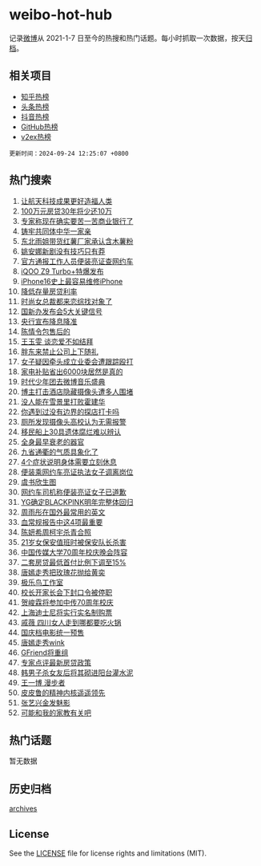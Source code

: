 # weibo-hot-hub

记录[微博](https://www.weibo.com)从 2021-1-7 日至今的热搜和热门话题。每小时抓取一次数据，按天[归档](archives)。

## 相关项目

- [知乎热榜](https://github.com/snaildev/zhihu-hot-hub)
- [头条热榜](https://github.com/snaildev/toutiao-hot-hub)
- [抖音热榜](https://github.com/snaildev/douyin-hot-hub)
- [GitHub热榜](https://github.com/snaildev/github-hot-hub)
- [v2ex热榜](https://github.com/snaildev/v2ex-hot-hub)


`更新时间：2024-09-24 12:25:07 +0800`

## 热门搜索

1. [让航天科技成果更好造福人类](https://m.weibo.cn/search?containerid=100103type%3D1%26t%3D10%26q%3D%23%E8%AE%A9%E8%88%AA%E5%A4%A9%E7%A7%91%E6%8A%80%E6%88%90%E6%9E%9C%E6%9B%B4%E5%A5%BD%E9%80%A0%E7%A6%8F%E4%BA%BA%E7%B1%BB%23&stream_entry_id=51&isnewpage=1&extparam=seat%3D1%26q%3D%2523%25E8%25AE%25A9%25E8%2588%25AA%25E5%25A4%25A9%25E7%25A7%2591%25E6%258A%2580%25E6%2588%2590%25E6%259E%259C%25E6%259B%25B4%25E5%25A5%25BD%25E9%2580%25A0%25E7%25A6%258F%25E4%25BA%25BA%25E7%25B1%25BB%2523%26dgr%3D0%26cate%3D10103%26pos%3D0%26c_type%3D51%26filter_type%3Drealtimehot%26stream_entry_id%3D51%26display_time%3D1727151907%26pre_seqid%3D17271519069700056618)
1. [100万元房贷30年将少还10万](https://m.weibo.cn/search?containerid=100103type%3D1%26t%3D10%26q%3D%23100%E4%B8%87%E5%85%83%E6%88%BF%E8%B4%B730%E5%B9%B4%E5%B0%86%E5%B0%91%E8%BF%9810%E4%B8%87%23&stream_entry_id=31&isnewpage=1&extparam=seat%3D1%26c_type%3D31%26lcate%3D5001%26stream_entry_id%3D31%26q%3D%2523100%25E4%25B8%2587%25E5%2585%2583%25E6%2588%25BF%25E8%25B4%25B730%25E5%25B9%25B4%25E5%25B0%2586%25E5%25B0%2591%25E8%25BF%259810%25E4%25B8%2587%2523%26dgr%3D0%26band_rank%3D1%26realpos%3D1%26pos%3D0%26flag%3D2%26filter_type%3Drealtimehot%26cate%3D5001%26display_time%3D1727151907%26pre_seqid%3D17271519069700056618)
1. [专家称现在确实要苦一苦商业银行了](https://m.weibo.cn/search?containerid=100103type%3D1%26t%3D10%26q%3D%23%E4%B8%93%E5%AE%B6%E7%A7%B0%E7%8E%B0%E5%9C%A8%E7%A1%AE%E5%AE%9E%E8%A6%81%E8%8B%A6%E4%B8%80%E8%8B%A6%E5%95%86%E4%B8%9A%E9%93%B6%E8%A1%8C%E4%BA%86%23&stream_entry_id=31&isnewpage=1&extparam=seat%3D1%26c_type%3D31%26lcate%3D5001%26stream_entry_id%3D31%26q%3D%2523%25E4%25B8%2593%25E5%25AE%25B6%25E7%25A7%25B0%25E7%258E%25B0%25E5%259C%25A8%25E7%25A1%25AE%25E5%25AE%259E%25E8%25A6%2581%25E8%258B%25A6%25E4%25B8%2580%25E8%258B%25A6%25E5%2595%2586%25E4%25B8%259A%25E9%2593%25B6%25E8%25A1%258C%25E4%25BA%2586%2523%26dgr%3D0%26band_rank%3D2%26realpos%3D2%26pos%3D1%26flag%3D0%26filter_type%3Drealtimehot%26cate%3D5001%26display_time%3D1727151907%26pre_seqid%3D17271519069700056618)
1. [铸牢共同体中华一家亲](https://m.weibo.cn/search?containerid=100103type%3D1%26t%3D10%26q%3D%23%E9%93%B8%E7%89%A2%E5%85%B1%E5%90%8C%E4%BD%93%E4%B8%AD%E5%8D%8E%E4%B8%80%E5%AE%B6%E4%BA%B2%23&stream_entry_id=31&isnewpage=1&extparam=seat%3D1%26c_type%3D31%26lcate%3D5001%26stream_entry_id%3D31%26q%3D%2523%25E9%2593%25B8%25E7%2589%25A2%25E5%2585%25B1%25E5%2590%258C%25E4%25BD%2593%25E4%25B8%25AD%25E5%258D%258E%25E4%25B8%2580%25E5%25AE%25B6%25E4%25BA%25B2%2523%26dgr%3D0%26band_rank%3D3%26realpos%3D3%26pos%3D2%26flag%3D1%26filter_type%3Drealtimehot%26cate%3D5001%26display_time%3D1727151907%26pre_seqid%3D17271519069700056618)
1. [东北雨姐带货红薯厂家承认含木薯粉](https://m.weibo.cn/search?containerid=100103type%3D1%26t%3D10%26q%3D%23%E4%B8%9C%E5%8C%97%E9%9B%A8%E5%A7%90%E5%B8%A6%E8%B4%A7%E7%BA%A2%E8%96%AF%E5%8E%82%E5%AE%B6%E6%89%BF%E8%AE%A4%E5%90%AB%E6%9C%A8%E8%96%AF%E7%B2%89%23&stream_entry_id=31&isnewpage=1&extparam=seat%3D1%26c_type%3D31%26lcate%3D5001%26stream_entry_id%3D31%26q%3D%2523%25E4%25B8%259C%25E5%258C%2597%25E9%259B%25A8%25E5%25A7%2590%25E5%25B8%25A6%25E8%25B4%25A7%25E7%25BA%25A2%25E8%2596%25AF%25E5%258E%2582%25E5%25AE%25B6%25E6%2589%25BF%25E8%25AE%25A4%25E5%2590%25AB%25E6%259C%25A8%25E8%2596%25AF%25E7%25B2%2589%2523%26dgr%3D0%26band_rank%3D4%26realpos%3D4%26pos%3D3%26flag%3D0%26filter_type%3Drealtimehot%26cate%3D5001%26display_time%3D1727151907%26pre_seqid%3D17271519069700056618)
1. [姚安娜新剧没有技巧只有莽](https://m.weibo.cn/search?containerid=100103type%3D1%26t%3D10%26q%3D%E5%A7%9A%E5%AE%89%E5%A8%9C%E6%96%B0%E5%89%A7%E6%B2%A1%E6%9C%89%E6%8A%80%E5%B7%A7%E5%8F%AA%E6%9C%89%E8%8E%BD&stream_entry_id=31&isnewpage=1&extparam=seat%3D1%26c_type%3D31%26lcate%3D5001%26stream_entry_id%3D31%26q%3D%25E5%25A7%259A%25E5%25AE%2589%25E5%25A8%259C%25E6%2596%25B0%25E5%2589%25A7%25E6%25B2%25A1%25E6%259C%2589%25E6%258A%2580%25E5%25B7%25A7%25E5%258F%25AA%25E6%259C%2589%25E8%258E%25BD%26dgr%3D0%26band_rank%3D5%26realpos%3D5%26pos%3D4%26flag%3D2%26filter_type%3Drealtimehot%26cate%3D5001%26display_time%3D1727151907%26pre_seqid%3D17271519069700056618)
1. [官方通报工作人员便装亮证查网约车](https://m.weibo.cn/search?containerid=100103type%3D1%26t%3D10%26q%3D%23%E5%AE%98%E6%96%B9%E9%80%9A%E6%8A%A5%E5%B7%A5%E4%BD%9C%E4%BA%BA%E5%91%98%E4%BE%BF%E8%A3%85%E4%BA%AE%E8%AF%81%E6%9F%A5%E7%BD%91%E7%BA%A6%E8%BD%A6%23&stream_entry_id=31&isnewpage=1&extparam=seat%3D1%26c_type%3D31%26lcate%3D5001%26stream_entry_id%3D31%26q%3D%2523%25E5%25AE%2598%25E6%2596%25B9%25E9%2580%259A%25E6%258A%25A5%25E5%25B7%25A5%25E4%25BD%259C%25E4%25BA%25BA%25E5%2591%2598%25E4%25BE%25BF%25E8%25A3%2585%25E4%25BA%25AE%25E8%25AF%2581%25E6%259F%25A5%25E7%25BD%2591%25E7%25BA%25A6%25E8%25BD%25A6%2523%26dgr%3D0%26band_rank%3D6%26realpos%3D6%26pos%3D5%26flag%3D0%26filter_type%3Drealtimehot%26cate%3D5001%26display_time%3D1727151907%26pre_seqid%3D17271519069700056618)
1. [iQOO Z9 Turbo+特爆发布](https://m.weibo.cn/search?containerid=100103type%3D1%26t%3D10%26q%3D%23iQOO+Z9+Turbo%2B%E7%89%B9%E7%88%86%E5%8F%91%E5%B8%83%23&stream_entry_id=31&isnewpage=1&extparam=seat%3D1%26c_type%3D31%26is_ad_pos%3D1%26lcate%3D5001%26stream_entry_id%3D31%26q%3D%2523iQOO%2520Z9%2520Turbo%252B%25E7%2589%25B9%25E7%2588%2586%25E5%258F%2591%25E5%25B8%2583%2523%26dgr%3D0%26band_rank%3D7%26adid%3D256287%26pos%3D6%26cate%3D5001%26filter_type%3Drealtimehot%26topic_ad%3D1%26display_time%3D1727151907%26pre_seqid%3D17271519069700056618)
1. [iPhone16史上最容易维修iPhone](https://m.weibo.cn/search?containerid=100103type%3D1%26t%3D10%26q%3D%23iPhone16%E5%8F%B2%E4%B8%8A%E6%9C%80%E5%AE%B9%E6%98%93%E7%BB%B4%E4%BF%AEiPhone%23&stream_entry_id=31&isnewpage=1&extparam=seat%3D1%26c_type%3D31%26lcate%3D5001%26stream_entry_id%3D31%26q%3D%2523iPhone16%25E5%258F%25B2%25E4%25B8%258A%25E6%259C%2580%25E5%25AE%25B9%25E6%2598%2593%25E7%25BB%25B4%25E4%25BF%25AEiPhone%2523%26dgr%3D0%26band_rank%3D7%26realpos%3D7%26pos%3D7%26flag%3D2%26filter_type%3Drealtimehot%26cate%3D5001%26display_time%3D1727151907%26pre_seqid%3D17271519069700056618)
1. [降低存量房贷利率](https://m.weibo.cn/search?containerid=100103type%3D1%26t%3D10%26q%3D%23%E9%99%8D%E4%BD%8E%E5%AD%98%E9%87%8F%E6%88%BF%E8%B4%B7%E5%88%A9%E7%8E%87%23&stream_entry_id=31&isnewpage=1&extparam=seat%3D1%26c_type%3D31%26lcate%3D5001%26stream_entry_id%3D31%26q%3D%2523%25E9%2599%258D%25E4%25BD%258E%25E5%25AD%2598%25E9%2587%258F%25E6%2588%25BF%25E8%25B4%25B7%25E5%2588%25A9%25E7%258E%2587%2523%26dgr%3D0%26band_rank%3D8%26realpos%3D8%26pos%3D8%26flag%3D0%26filter_type%3Drealtimehot%26cate%3D5001%26display_time%3D1727151907%26pre_seqid%3D17271519069700056618)
1. [时尚女总裁都来恋综找对象了](https://m.weibo.cn/search?containerid=100103type%3D1%26t%3D10%26q%3D%E6%97%B6%E5%B0%9A%E5%A5%B3%E6%80%BB%E8%A3%81%E9%83%BD%E6%9D%A5%E6%81%8B%E7%BB%BC%E6%89%BE%E5%AF%B9%E8%B1%A1%E4%BA%86&stream_entry_id=31&isnewpage=1&extparam=seat%3D1%26c_type%3D31%26lcate%3D5001%26stream_entry_id%3D31%26q%3D%25E6%2597%25B6%25E5%25B0%259A%25E5%25A5%25B3%25E6%2580%25BB%25E8%25A3%2581%25E9%2583%25BD%25E6%259D%25A5%25E6%2581%258B%25E7%25BB%25BC%25E6%2589%25BE%25E5%25AF%25B9%25E8%25B1%25A1%25E4%25BA%2586%26dgr%3D0%26band_rank%3D9%26realpos%3D9%26pos%3D9%26flag%3D1%26filter_type%3Drealtimehot%26cate%3D5001%26display_time%3D1727151907%26pre_seqid%3D17271519069700056618)
1. [国新办发布会5大关键信号](https://m.weibo.cn/search?containerid=100103type%3D1%26t%3D10%26q%3D%23%E5%9B%BD%E6%96%B0%E5%8A%9E%E5%8F%91%E5%B8%83%E4%BC%9A5%E5%A4%A7%E5%85%B3%E9%94%AE%E4%BF%A1%E5%8F%B7%23&stream_entry_id=31&isnewpage=1&extparam=seat%3D1%26c_type%3D31%26lcate%3D5001%26stream_entry_id%3D31%26q%3D%2523%25E5%259B%25BD%25E6%2596%25B0%25E5%258A%259E%25E5%258F%2591%25E5%25B8%2583%25E4%25BC%259A5%25E5%25A4%25A7%25E5%2585%25B3%25E9%2594%25AE%25E4%25BF%25A1%25E5%258F%25B7%2523%26dgr%3D0%26band_rank%3D10%26realpos%3D10%26pos%3D10%26flag%3D1%26filter_type%3Drealtimehot%26cate%3D5001%26display_time%3D1727151907%26pre_seqid%3D17271519069700056618)
1. [央行宣布降息降准](https://m.weibo.cn/search?containerid=100103type%3D1%26t%3D10%26q%3D%23%E5%A4%AE%E8%A1%8C%E5%AE%A3%E5%B8%83%E9%99%8D%E6%81%AF%E9%99%8D%E5%87%86%23&stream_entry_id=31&isnewpage=1&extparam=seat%3D1%26c_type%3D31%26lcate%3D5001%26stream_entry_id%3D31%26q%3D%2523%25E5%25A4%25AE%25E8%25A1%258C%25E5%25AE%25A3%25E5%25B8%2583%25E9%2599%258D%25E6%2581%25AF%25E9%2599%258D%25E5%2587%2586%2523%26dgr%3D0%26band_rank%3D11%26realpos%3D11%26pos%3D11%26flag%3D0%26filter_type%3Drealtimehot%26cate%3D5001%26display_time%3D1727151907%26pre_seqid%3D17271519069700056618)
1. [陈情令包售后的](https://m.weibo.cn/search?containerid=100103type%3D1%26t%3D10%26q%3D%E9%99%88%E6%83%85%E4%BB%A4%E5%8C%85%E5%94%AE%E5%90%8E%E7%9A%84&stream_entry_id=31&isnewpage=1&extparam=seat%3D1%26c_type%3D31%26lcate%3D5001%26stream_entry_id%3D31%26q%3D%25E9%2599%2588%25E6%2583%2585%25E4%25BB%25A4%25E5%258C%2585%25E5%2594%25AE%25E5%2590%258E%25E7%259A%2584%26dgr%3D0%26band_rank%3D12%26realpos%3D12%26pos%3D12%26flag%3D1%26filter_type%3Drealtimehot%26cate%3D5001%26display_time%3D1727151907%26pre_seqid%3D17271519069700056618)
1. [王玉雯 谈恋爱不如结拜](https://m.weibo.cn/search?containerid=100103type%3D1%26t%3D10%26q%3D%E7%8E%8B%E7%8E%89%E9%9B%AF+%E8%B0%88%E6%81%8B%E7%88%B1%E4%B8%8D%E5%A6%82%E7%BB%93%E6%8B%9C&stream_entry_id=31&isnewpage=1&extparam=seat%3D1%26c_type%3D31%26lcate%3D5001%26stream_entry_id%3D31%26q%3D%25E7%258E%258B%25E7%258E%2589%25E9%259B%25AF%2520%25E8%25B0%2588%25E6%2581%258B%25E7%2588%25B1%25E4%25B8%258D%25E5%25A6%2582%25E7%25BB%2593%25E6%258B%259C%26dgr%3D0%26band_rank%3D13%26realpos%3D13%26pos%3D13%26flag%3D2%26filter_type%3Drealtimehot%26cate%3D5001%26display_time%3D1727151907%26pre_seqid%3D17271519069700056618)
1. [胖东来禁止公司上下随礼](https://m.weibo.cn/search?containerid=100103type%3D1%26t%3D10%26q%3D%23%E8%83%96%E4%B8%9C%E6%9D%A5%E7%A6%81%E6%AD%A2%E5%85%AC%E5%8F%B8%E4%B8%8A%E4%B8%8B%E9%9A%8F%E7%A4%BC%23&stream_entry_id=31&isnewpage=1&extparam=seat%3D1%26c_type%3D31%26lcate%3D5001%26stream_entry_id%3D31%26q%3D%2523%25E8%2583%2596%25E4%25B8%259C%25E6%259D%25A5%25E7%25A6%2581%25E6%25AD%25A2%25E5%2585%25AC%25E5%258F%25B8%25E4%25B8%258A%25E4%25B8%258B%25E9%259A%258F%25E7%25A4%25BC%2523%26dgr%3D0%26band_rank%3D14%26realpos%3D14%26pos%3D14%26flag%3D1%26filter_type%3Drealtimehot%26cate%3D5001%26display_time%3D1727151907%26pre_seqid%3D17271519069700056618)
1. [女子疑因牵头成立业委会遭跟踪殴打](https://m.weibo.cn/search?containerid=100103type%3D1%26t%3D10%26q%3D%23%E5%A5%B3%E5%AD%90%E7%96%91%E5%9B%A0%E7%89%B5%E5%A4%B4%E6%88%90%E7%AB%8B%E4%B8%9A%E5%A7%94%E4%BC%9A%E9%81%AD%E8%B7%9F%E8%B8%AA%E6%AE%B4%E6%89%93%23&stream_entry_id=31&isnewpage=1&extparam=seat%3D1%26c_type%3D31%26lcate%3D5001%26stream_entry_id%3D31%26q%3D%2523%25E5%25A5%25B3%25E5%25AD%2590%25E7%2596%2591%25E5%259B%25A0%25E7%2589%25B5%25E5%25A4%25B4%25E6%2588%2590%25E7%25AB%258B%25E4%25B8%259A%25E5%25A7%2594%25E4%25BC%259A%25E9%2581%25AD%25E8%25B7%259F%25E8%25B8%25AA%25E6%25AE%25B4%25E6%2589%2593%2523%26dgr%3D0%26band_rank%3D15%26realpos%3D15%26pos%3D15%26flag%3D1%26filter_type%3Drealtimehot%26cate%3D5001%26display_time%3D1727151907%26pre_seqid%3D17271519069700056618)
1. [家电补贴省出6000块居然是真的](https://m.weibo.cn/search?containerid=100103type%3D1%26t%3D10%26q%3D%23%E5%AE%B6%E7%94%B5%E8%A1%A5%E8%B4%B4%E7%9C%81%E5%87%BA6000%E5%9D%97%E5%B1%85%E7%84%B6%E6%98%AF%E7%9C%9F%E7%9A%84%23&stream_entry_id=31&isnewpage=1&extparam=seat%3D1%26c_type%3D31%26cate%3D5001%26lcate%3D5001%26stream_entry_id%3D31%26q%3D%2523%25E5%25AE%25B6%25E7%2594%25B5%25E8%25A1%25A5%25E8%25B4%25B4%25E7%259C%2581%25E5%2587%25BA6000%25E5%259D%2597%25E5%25B1%2585%25E7%2584%25B6%25E6%2598%25AF%25E7%259C%259F%25E7%259A%2584%2523%26dgr%3D0%26filter_type%3Drealtimehot%26adid%3D256365%26pos%3D16%26flag%3D0%26band_rank%3D16%26realpos%3D16%26display_time%3D1727151907%26pre_seqid%3D17271519069700056618)
1. [时代少年团去微博音乐盛典](https://m.weibo.cn/search?containerid=100103type%3D1%26t%3D10%26q%3D%23%E6%97%B6%E4%BB%A3%E5%B0%91%E5%B9%B4%E5%9B%A2%E5%8E%BB%E5%BE%AE%E5%8D%9A%E9%9F%B3%E4%B9%90%E7%9B%9B%E5%85%B8%23&stream_entry_id=31&isnewpage=1&extparam=seat%3D1%26c_type%3D31%26lcate%3D5001%26stream_entry_id%3D31%26q%3D%2523%25E6%2597%25B6%25E4%25BB%25A3%25E5%25B0%2591%25E5%25B9%25B4%25E5%259B%25A2%25E5%258E%25BB%25E5%25BE%25AE%25E5%258D%259A%25E9%259F%25B3%25E4%25B9%2590%25E7%259B%259B%25E5%2585%25B8%2523%26dgr%3D0%26band_rank%3D17%26realpos%3D17%26pos%3D17%26flag%3D1%26filter_type%3Drealtimehot%26cate%3D5001%26display_time%3D1727151907%26pre_seqid%3D17271519069700056618)
1. [博主打击酒店隐藏摄像头遭多人围堵](https://m.weibo.cn/search?containerid=100103type%3D1%26t%3D10%26q%3D%23%E5%8D%9A%E4%B8%BB%E6%89%93%E5%87%BB%E9%85%92%E5%BA%97%E9%9A%90%E8%97%8F%E6%91%84%E5%83%8F%E5%A4%B4%E9%81%AD%E5%A4%9A%E4%BA%BA%E5%9B%B4%E5%A0%B5%23&stream_entry_id=31&isnewpage=1&extparam=seat%3D1%26c_type%3D31%26lcate%3D5001%26stream_entry_id%3D31%26q%3D%2523%25E5%258D%259A%25E4%25B8%25BB%25E6%2589%2593%25E5%2587%25BB%25E9%2585%2592%25E5%25BA%2597%25E9%259A%2590%25E8%2597%258F%25E6%2591%2584%25E5%2583%258F%25E5%25A4%25B4%25E9%2581%25AD%25E5%25A4%259A%25E4%25BA%25BA%25E5%259B%25B4%25E5%25A0%25B5%2523%26dgr%3D0%26band_rank%3D18%26realpos%3D18%26pos%3D18%26flag%3D1%26filter_type%3Drealtimehot%26cate%3D5001%26display_time%3D1727151907%26pre_seqid%3D17271519069700056618)
1. [没人能在雪景里打败霍建华](https://m.weibo.cn/search?containerid=100103type%3D1%26t%3D10%26q%3D%E6%B2%A1%E4%BA%BA%E8%83%BD%E5%9C%A8%E9%9B%AA%E6%99%AF%E9%87%8C%E6%89%93%E8%B4%A5%E9%9C%8D%E5%BB%BA%E5%8D%8E&stream_entry_id=31&isnewpage=1&extparam=seat%3D1%26c_type%3D31%26lcate%3D5001%26stream_entry_id%3D31%26q%3D%25E6%25B2%25A1%25E4%25BA%25BA%25E8%2583%25BD%25E5%259C%25A8%25E9%259B%25AA%25E6%2599%25AF%25E9%2587%258C%25E6%2589%2593%25E8%25B4%25A5%25E9%259C%258D%25E5%25BB%25BA%25E5%258D%258E%26dgr%3D0%26band_rank%3D19%26realpos%3D19%26pos%3D19%26flag%3D1%26filter_type%3Drealtimehot%26cate%3D5001%26display_time%3D1727151907%26pre_seqid%3D17271519069700056618)
1. [你遇到过没有边界的探店打卡吗](https://m.weibo.cn/search?containerid=100103type%3D1%26t%3D10%26q%3D%23%E4%BD%A0%E9%81%87%E5%88%B0%E8%BF%87%E6%B2%A1%E6%9C%89%E8%BE%B9%E7%95%8C%E7%9A%84%E6%8E%A2%E5%BA%97%E6%89%93%E5%8D%A1%E5%90%97%23&stream_entry_id=31&isnewpage=1&extparam=seat%3D1%26c_type%3D31%26lcate%3D5001%26stream_entry_id%3D31%26q%3D%2523%25E4%25BD%25A0%25E9%2581%2587%25E5%2588%25B0%25E8%25BF%2587%25E6%25B2%25A1%25E6%259C%2589%25E8%25BE%25B9%25E7%2595%258C%25E7%259A%2584%25E6%258E%25A2%25E5%25BA%2597%25E6%2589%2593%25E5%258D%25A1%25E5%2590%2597%2523%26dgr%3D0%26band_rank%3D20%26realpos%3D20%26pos%3D20%26flag%3D1%26filter_type%3Drealtimehot%26cate%3D5001%26display_time%3D1727151907%26pre_seqid%3D17271519069700056618)
1. [厕所发现摄像头高校认为无需报警](https://m.weibo.cn/search?containerid=100103type%3D1%26t%3D10%26q%3D%23%E5%8E%95%E6%89%80%E5%8F%91%E7%8E%B0%E6%91%84%E5%83%8F%E5%A4%B4%E9%AB%98%E6%A0%A1%E8%AE%A4%E4%B8%BA%E6%97%A0%E9%9C%80%E6%8A%A5%E8%AD%A6%23&stream_entry_id=31&isnewpage=1&extparam=seat%3D1%26c_type%3D31%26lcate%3D5001%26stream_entry_id%3D31%26q%3D%2523%25E5%258E%2595%25E6%2589%2580%25E5%258F%2591%25E7%258E%25B0%25E6%2591%2584%25E5%2583%258F%25E5%25A4%25B4%25E9%25AB%2598%25E6%25A0%25A1%25E8%25AE%25A4%25E4%25B8%25BA%25E6%2597%25A0%25E9%259C%2580%25E6%258A%25A5%25E8%25AD%25A6%2523%26dgr%3D0%26band_rank%3D21%26realpos%3D21%26pos%3D21%26flag%3D0%26filter_type%3Drealtimehot%26cate%3D5001%26display_time%3D1727151907%26pre_seqid%3D17271519069700056618)
1. [移民船上30具遗体腐烂难以辨认](https://m.weibo.cn/search?containerid=100103type%3D1%26t%3D10%26q%3D%23%E7%A7%BB%E6%B0%91%E8%88%B9%E4%B8%8A30%E5%85%B7%E9%81%97%E4%BD%93%E8%85%90%E7%83%82%E9%9A%BE%E4%BB%A5%E8%BE%A8%E8%AE%A4%23&stream_entry_id=31&isnewpage=1&extparam=seat%3D1%26c_type%3D31%26lcate%3D5001%26stream_entry_id%3D31%26q%3D%2523%25E7%25A7%25BB%25E6%25B0%2591%25E8%2588%25B9%25E4%25B8%258A30%25E5%2585%25B7%25E9%2581%2597%25E4%25BD%2593%25E8%2585%2590%25E7%2583%2582%25E9%259A%25BE%25E4%25BB%25A5%25E8%25BE%25A8%25E8%25AE%25A4%2523%26dgr%3D0%26band_rank%3D22%26realpos%3D22%26pos%3D22%26flag%3D0%26filter_type%3Drealtimehot%26cate%3D5001%26display_time%3D1727151907%26pre_seqid%3D17271519069700056618)
1. [全身最早衰老的器官](https://m.weibo.cn/search?containerid=100103type%3D1%26t%3D10%26q%3D%23%E5%85%A8%E8%BA%AB%E6%9C%80%E6%97%A9%E8%A1%B0%E8%80%81%E7%9A%84%E5%99%A8%E5%AE%98%23&stream_entry_id=31&isnewpage=1&extparam=seat%3D1%26c_type%3D31%26lcate%3D5001%26stream_entry_id%3D31%26q%3D%2523%25E5%2585%25A8%25E8%25BA%25AB%25E6%259C%2580%25E6%2597%25A9%25E8%25A1%25B0%25E8%2580%2581%25E7%259A%2584%25E5%2599%25A8%25E5%25AE%2598%2523%26dgr%3D0%26band_rank%3D23%26realpos%3D23%26pos%3D23%26flag%3D0%26filter_type%3Drealtimehot%26cate%3D5001%26display_time%3D1727151907%26pre_seqid%3D17271519069700056618)
1. [九省通衢的气质具象化了](https://m.weibo.cn/search?containerid=100103type%3D1%26t%3D10%26q%3D%23%E4%B9%9D%E7%9C%81%E9%80%9A%E8%A1%A2%E7%9A%84%E6%B0%94%E8%B4%A8%E5%85%B7%E8%B1%A1%E5%8C%96%E4%BA%86%23&stream_entry_id=31&isnewpage=1&extparam=seat%3D1%26c_type%3D31%26lcate%3D5001%26stream_entry_id%3D31%26q%3D%2523%25E4%25B9%259D%25E7%259C%2581%25E9%2580%259A%25E8%25A1%25A2%25E7%259A%2584%25E6%25B0%2594%25E8%25B4%25A8%25E5%2585%25B7%25E8%25B1%25A1%25E5%258C%2596%25E4%25BA%2586%2523%26dgr%3D0%26band_rank%3D24%26realpos%3D24%26pos%3D24%26flag%3D0%26filter_type%3Drealtimehot%26cate%3D5001%26display_time%3D1727151907%26pre_seqid%3D17271519069700056618)
1. [4个症状说明身体需要立刻休息](https://m.weibo.cn/search?containerid=100103type%3D1%26t%3D10%26q%3D%234%E4%B8%AA%E7%97%87%E7%8A%B6%E8%AF%B4%E6%98%8E%E8%BA%AB%E4%BD%93%E9%9C%80%E8%A6%81%E7%AB%8B%E5%88%BB%E4%BC%91%E6%81%AF%23&stream_entry_id=31&isnewpage=1&extparam=seat%3D1%26c_type%3D31%26lcate%3D5001%26stream_entry_id%3D31%26q%3D%25234%25E4%25B8%25AA%25E7%2597%2587%25E7%258A%25B6%25E8%25AF%25B4%25E6%2598%258E%25E8%25BA%25AB%25E4%25BD%2593%25E9%259C%2580%25E8%25A6%2581%25E7%25AB%258B%25E5%2588%25BB%25E4%25BC%2591%25E6%2581%25AF%2523%26dgr%3D0%26band_rank%3D25%26realpos%3D25%26pos%3D25%26flag%3D1%26filter_type%3Drealtimehot%26cate%3D5001%26display_time%3D1727151907%26pre_seqid%3D17271519069700056618)
1. [便装乘网约车亮证执法女子调离岗位](https://m.weibo.cn/search?containerid=100103type%3D1%26t%3D10%26q%3D%23%E4%BE%BF%E8%A3%85%E4%B9%98%E7%BD%91%E7%BA%A6%E8%BD%A6%E4%BA%AE%E8%AF%81%E6%89%A7%E6%B3%95%E5%A5%B3%E5%AD%90%E8%B0%83%E7%A6%BB%E5%B2%97%E4%BD%8D%23&stream_entry_id=31&isnewpage=1&extparam=seat%3D1%26c_type%3D31%26lcate%3D5001%26stream_entry_id%3D31%26q%3D%2523%25E4%25BE%25BF%25E8%25A3%2585%25E4%25B9%2598%25E7%25BD%2591%25E7%25BA%25A6%25E8%25BD%25A6%25E4%25BA%25AE%25E8%25AF%2581%25E6%2589%25A7%25E6%25B3%2595%25E5%25A5%25B3%25E5%25AD%2590%25E8%25B0%2583%25E7%25A6%25BB%25E5%25B2%2597%25E4%25BD%258D%2523%26dgr%3D0%26band_rank%3D26%26realpos%3D26%26pos%3D26%26flag%3D0%26filter_type%3Drealtimehot%26cate%3D5001%26display_time%3D1727151907%26pre_seqid%3D17271519069700056618)
1. [虞书欣生图](https://m.weibo.cn/search?containerid=100103type%3D1%26t%3D10%26q%3D%E8%99%9E%E4%B9%A6%E6%AC%A3%E7%94%9F%E5%9B%BE&stream_entry_id=31&isnewpage=1&extparam=seat%3D1%26c_type%3D31%26lcate%3D5001%26stream_entry_id%3D31%26q%3D%25E8%2599%259E%25E4%25B9%25A6%25E6%25AC%25A3%25E7%2594%259F%25E5%259B%25BE%26dgr%3D0%26band_rank%3D27%26realpos%3D27%26pos%3D27%26flag%3D1%26filter_type%3Drealtimehot%26cate%3D5001%26display_time%3D1727151907%26pre_seqid%3D17271519069700056618)
1. [网约车司机称便装亮证女子已道歉](https://m.weibo.cn/search?containerid=100103type%3D1%26t%3D10%26q%3D%23%E7%BD%91%E7%BA%A6%E8%BD%A6%E5%8F%B8%E6%9C%BA%E7%A7%B0%E4%BE%BF%E8%A3%85%E4%BA%AE%E8%AF%81%E5%A5%B3%E5%AD%90%E5%B7%B2%E9%81%93%E6%AD%89%23&stream_entry_id=31&isnewpage=1&extparam=seat%3D1%26c_type%3D31%26lcate%3D5001%26stream_entry_id%3D31%26q%3D%2523%25E7%25BD%2591%25E7%25BA%25A6%25E8%25BD%25A6%25E5%258F%25B8%25E6%259C%25BA%25E7%25A7%25B0%25E4%25BE%25BF%25E8%25A3%2585%25E4%25BA%25AE%25E8%25AF%2581%25E5%25A5%25B3%25E5%25AD%2590%25E5%25B7%25B2%25E9%2581%2593%25E6%25AD%2589%2523%26dgr%3D0%26band_rank%3D28%26realpos%3D28%26pos%3D28%26flag%3D0%26filter_type%3Drealtimehot%26cate%3D5001%26display_time%3D1727151907%26pre_seqid%3D17271519069700056618)
1. [YG确定BLACKPINK明年完整体回归](https://m.weibo.cn/search?containerid=100103type%3D1%26t%3D10%26q%3D%23YG%E7%A1%AE%E5%AE%9ABLACKPINK%E6%98%8E%E5%B9%B4%E5%AE%8C%E6%95%B4%E4%BD%93%E5%9B%9E%E5%BD%92%23&stream_entry_id=31&isnewpage=1&extparam=seat%3D1%26c_type%3D31%26lcate%3D5001%26stream_entry_id%3D31%26q%3D%2523YG%25E7%25A1%25AE%25E5%25AE%259ABLACKPINK%25E6%2598%258E%25E5%25B9%25B4%25E5%25AE%258C%25E6%2595%25B4%25E4%25BD%2593%25E5%259B%259E%25E5%25BD%2592%2523%26dgr%3D0%26band_rank%3D29%26realpos%3D29%26pos%3D29%26flag%3D1%26filter_type%3Drealtimehot%26cate%3D5001%26display_time%3D1727151907%26pre_seqid%3D17271519069700056618)
1. [周雨彤在国外最常用的英文](https://m.weibo.cn/search?containerid=100103type%3D1%26t%3D10%26q%3D%E5%91%A8%E9%9B%A8%E5%BD%A4%E5%9C%A8%E5%9B%BD%E5%A4%96%E6%9C%80%E5%B8%B8%E7%94%A8%E7%9A%84%E8%8B%B1%E6%96%87&stream_entry_id=31&isnewpage=1&extparam=seat%3D1%26c_type%3D31%26lcate%3D5001%26stream_entry_id%3D31%26q%3D%25E5%2591%25A8%25E9%259B%25A8%25E5%25BD%25A4%25E5%259C%25A8%25E5%259B%25BD%25E5%25A4%2596%25E6%259C%2580%25E5%25B8%25B8%25E7%2594%25A8%25E7%259A%2584%25E8%258B%25B1%25E6%2596%2587%26dgr%3D0%26band_rank%3D30%26realpos%3D30%26pos%3D30%26flag%3D1%26filter_type%3Drealtimehot%26cate%3D5001%26display_time%3D1727151907%26pre_seqid%3D17271519069700056618)
1. [血常规报告中这4项最重要](https://m.weibo.cn/search?containerid=100103type%3D1%26t%3D10%26q%3D%23%E8%A1%80%E5%B8%B8%E8%A7%84%E6%8A%A5%E5%91%8A%E4%B8%AD%E8%BF%994%E9%A1%B9%E6%9C%80%E9%87%8D%E8%A6%81%23&stream_entry_id=31&isnewpage=1&extparam=seat%3D1%26c_type%3D31%26lcate%3D5001%26stream_entry_id%3D31%26q%3D%2523%25E8%25A1%2580%25E5%25B8%25B8%25E8%25A7%2584%25E6%258A%25A5%25E5%2591%258A%25E4%25B8%25AD%25E8%25BF%25994%25E9%25A1%25B9%25E6%259C%2580%25E9%2587%258D%25E8%25A6%2581%2523%26dgr%3D0%26band_rank%3D31%26realpos%3D31%26pos%3D31%26flag%3D1%26filter_type%3Drealtimehot%26cate%3D5001%26display_time%3D1727151907%26pre_seqid%3D17271519069700056618)
1. [陈妍希周柯宇杀青合照](https://m.weibo.cn/search?containerid=100103type%3D1%26t%3D10%26q%3D%E9%99%88%E5%A6%8D%E5%B8%8C%E5%91%A8%E6%9F%AF%E5%AE%87%E6%9D%80%E9%9D%92%E5%90%88%E7%85%A7&stream_entry_id=31&isnewpage=1&extparam=seat%3D1%26c_type%3D31%26lcate%3D5001%26stream_entry_id%3D31%26q%3D%25E9%2599%2588%25E5%25A6%258D%25E5%25B8%258C%25E5%2591%25A8%25E6%259F%25AF%25E5%25AE%2587%25E6%259D%2580%25E9%259D%2592%25E5%2590%2588%25E7%2585%25A7%26dgr%3D0%26band_rank%3D32%26realpos%3D32%26pos%3D32%26flag%3D1%26filter_type%3Drealtimehot%26cate%3D5001%26display_time%3D1727151907%26pre_seqid%3D17271519069700056618)
1. [21岁女保安值班时被保安队长杀害](https://m.weibo.cn/search?containerid=100103type%3D1%26t%3D10%26q%3D%2321%E5%B2%81%E5%A5%B3%E4%BF%9D%E5%AE%89%E5%80%BC%E7%8F%AD%E6%97%B6%E8%A2%AB%E4%BF%9D%E5%AE%89%E9%98%9F%E9%95%BF%E6%9D%80%E5%AE%B3%23&stream_entry_id=31&isnewpage=1&extparam=seat%3D1%26c_type%3D31%26lcate%3D5001%26stream_entry_id%3D31%26q%3D%252321%25E5%25B2%2581%25E5%25A5%25B3%25E4%25BF%259D%25E5%25AE%2589%25E5%2580%25BC%25E7%258F%25AD%25E6%2597%25B6%25E8%25A2%25AB%25E4%25BF%259D%25E5%25AE%2589%25E9%2598%259F%25E9%2595%25BF%25E6%259D%2580%25E5%25AE%25B3%2523%26dgr%3D0%26band_rank%3D33%26realpos%3D33%26pos%3D33%26flag%3D0%26filter_type%3Drealtimehot%26cate%3D5001%26display_time%3D1727151907%26pre_seqid%3D17271519069700056618)
1. [中国传媒大学70周年校庆晚会阵容](https://m.weibo.cn/search?containerid=100103type%3D1%26t%3D10%26q%3D%E4%B8%AD%E5%9B%BD%E4%BC%A0%E5%AA%92%E5%A4%A7%E5%AD%A670%E5%91%A8%E5%B9%B4%E6%A0%A1%E5%BA%86%E6%99%9A%E4%BC%9A%E9%98%B5%E5%AE%B9&stream_entry_id=31&isnewpage=1&extparam=seat%3D1%26c_type%3D31%26lcate%3D5001%26stream_entry_id%3D31%26q%3D%25E4%25B8%25AD%25E5%259B%25BD%25E4%25BC%25A0%25E5%25AA%2592%25E5%25A4%25A7%25E5%25AD%25A670%25E5%2591%25A8%25E5%25B9%25B4%25E6%25A0%25A1%25E5%25BA%2586%25E6%2599%259A%25E4%25BC%259A%25E9%2598%25B5%25E5%25AE%25B9%26dgr%3D0%26band_rank%3D34%26realpos%3D34%26pos%3D34%26flag%3D1%26filter_type%3Drealtimehot%26cate%3D5001%26display_time%3D1727151907%26pre_seqid%3D17271519069700056618)
1. [二套房贷最低首付比例下调至15%](https://m.weibo.cn/search?containerid=100103type%3D1%26t%3D10%26q%3D%23%E4%BA%8C%E5%A5%97%E6%88%BF%E8%B4%B7%E6%9C%80%E4%BD%8E%E9%A6%96%E4%BB%98%E6%AF%94%E4%BE%8B%E4%B8%8B%E8%B0%83%E8%87%B315%25%23&stream_entry_id=31&isnewpage=1&extparam=seat%3D1%26c_type%3D31%26lcate%3D5001%26stream_entry_id%3D31%26q%3D%2523%25E4%25BA%258C%25E5%25A5%2597%25E6%2588%25BF%25E8%25B4%25B7%25E6%259C%2580%25E4%25BD%258E%25E9%25A6%2596%25E4%25BB%2598%25E6%25AF%2594%25E4%25BE%258B%25E4%25B8%258B%25E8%25B0%2583%25E8%2587%25B315%2525%2523%26dgr%3D0%26band_rank%3D35%26realpos%3D35%26pos%3D35%26flag%3D0%26filter_type%3Drealtimehot%26cate%3D5001%26display_time%3D1727151907%26pre_seqid%3D17271519069700056618)
1. [唐嫣走秀把玫瑰花抛给黄奕](https://m.weibo.cn/search?containerid=100103type%3D1%26t%3D10%26q%3D%E5%94%90%E5%AB%A3%E8%B5%B0%E7%A7%80%E6%8A%8A%E7%8E%AB%E7%91%B0%E8%8A%B1%E6%8A%9B%E7%BB%99%E9%BB%84%E5%A5%95&stream_entry_id=31&isnewpage=1&extparam=seat%3D1%26c_type%3D31%26lcate%3D5001%26stream_entry_id%3D31%26q%3D%25E5%2594%2590%25E5%25AB%25A3%25E8%25B5%25B0%25E7%25A7%2580%25E6%258A%258A%25E7%258E%25AB%25E7%2591%25B0%25E8%258A%25B1%25E6%258A%259B%25E7%25BB%2599%25E9%25BB%2584%25E5%25A5%2595%26dgr%3D0%26band_rank%3D36%26realpos%3D36%26pos%3D36%26flag%3D1%26filter_type%3Drealtimehot%26cate%3D5001%26display_time%3D1727151907%26pre_seqid%3D17271519069700056618)
1. [极乐鸟工作室](https://m.weibo.cn/search?containerid=100103type%3D1%26t%3D10%26q%3D%E6%9E%81%E4%B9%90%E9%B8%9F%E5%B7%A5%E4%BD%9C%E5%AE%A4&stream_entry_id=31&isnewpage=1&extparam=seat%3D1%26c_type%3D31%26lcate%3D5001%26stream_entry_id%3D31%26q%3D%25E6%259E%2581%25E4%25B9%2590%25E9%25B8%259F%25E5%25B7%25A5%25E4%25BD%259C%25E5%25AE%25A4%26dgr%3D0%26band_rank%3D37%26realpos%3D37%26pos%3D37%26flag%3D0%26filter_type%3Drealtimehot%26cate%3D5001%26display_time%3D1727151907%26pre_seqid%3D17271519069700056618)
1. [校长开家长会下封口令被停职](https://m.weibo.cn/search?containerid=100103type%3D1%26t%3D10%26q%3D%23%E6%A0%A1%E9%95%BF%E5%BC%80%E5%AE%B6%E9%95%BF%E4%BC%9A%E4%B8%8B%E5%B0%81%E5%8F%A3%E4%BB%A4%E8%A2%AB%E5%81%9C%E8%81%8C%23&stream_entry_id=31&isnewpage=1&extparam=seat%3D1%26c_type%3D31%26lcate%3D5001%26stream_entry_id%3D31%26q%3D%2523%25E6%25A0%25A1%25E9%2595%25BF%25E5%25BC%2580%25E5%25AE%25B6%25E9%2595%25BF%25E4%25BC%259A%25E4%25B8%258B%25E5%25B0%2581%25E5%258F%25A3%25E4%25BB%25A4%25E8%25A2%25AB%25E5%2581%259C%25E8%2581%258C%2523%26dgr%3D0%26band_rank%3D38%26realpos%3D38%26pos%3D38%26flag%3D1%26filter_type%3Drealtimehot%26cate%3D5001%26display_time%3D1727151907%26pre_seqid%3D17271519069700056618)
1. [贺峻霖将参加中传70周年校庆](https://m.weibo.cn/search?containerid=100103type%3D1%26t%3D10%26q%3D%E8%B4%BA%E5%B3%BB%E9%9C%96%E5%B0%86%E5%8F%82%E5%8A%A0%E4%B8%AD%E4%BC%A070%E5%91%A8%E5%B9%B4%E6%A0%A1%E5%BA%86&stream_entry_id=31&isnewpage=1&extparam=seat%3D1%26c_type%3D31%26lcate%3D5001%26stream_entry_id%3D31%26q%3D%25E8%25B4%25BA%25E5%25B3%25BB%25E9%259C%2596%25E5%25B0%2586%25E5%258F%2582%25E5%258A%25A0%25E4%25B8%25AD%25E4%25BC%25A070%25E5%2591%25A8%25E5%25B9%25B4%25E6%25A0%25A1%25E5%25BA%2586%26dgr%3D0%26band_rank%3D39%26realpos%3D39%26pos%3D39%26flag%3D1%26filter_type%3Drealtimehot%26cate%3D5001%26display_time%3D1727151907%26pre_seqid%3D17271519069700056618)
1. [上海迪士尼将实行实名制购票](https://m.weibo.cn/search?containerid=100103type%3D1%26t%3D10%26q%3D%23%E4%B8%8A%E6%B5%B7%E8%BF%AA%E5%A3%AB%E5%B0%BC%E5%B0%86%E5%AE%9E%E8%A1%8C%E5%AE%9E%E5%90%8D%E5%88%B6%E8%B4%AD%E7%A5%A8%23&stream_entry_id=31&isnewpage=1&extparam=seat%3D1%26c_type%3D31%26lcate%3D5001%26stream_entry_id%3D31%26q%3D%2523%25E4%25B8%258A%25E6%25B5%25B7%25E8%25BF%25AA%25E5%25A3%25AB%25E5%25B0%25BC%25E5%25B0%2586%25E5%25AE%259E%25E8%25A1%258C%25E5%25AE%259E%25E5%2590%258D%25E5%2588%25B6%25E8%25B4%25AD%25E7%25A5%25A8%2523%26dgr%3D0%26band_rank%3D40%26realpos%3D40%26pos%3D40%26flag%3D1%26filter_type%3Drealtimehot%26cate%3D5001%26display_time%3D1727151907%26pre_seqid%3D17271519069700056618)
1. [戚薇 四川女人走到哪都要吃火锅](https://m.weibo.cn/search?containerid=100103type%3D1%26t%3D10%26q%3D%E6%88%9A%E8%96%87+%E5%9B%9B%E5%B7%9D%E5%A5%B3%E4%BA%BA%E8%B5%B0%E5%88%B0%E5%93%AA%E9%83%BD%E8%A6%81%E5%90%83%E7%81%AB%E9%94%85&stream_entry_id=31&isnewpage=1&extparam=seat%3D1%26c_type%3D31%26lcate%3D5001%26stream_entry_id%3D31%26q%3D%25E6%2588%259A%25E8%2596%2587%2520%25E5%259B%259B%25E5%25B7%259D%25E5%25A5%25B3%25E4%25BA%25BA%25E8%25B5%25B0%25E5%2588%25B0%25E5%2593%25AA%25E9%2583%25BD%25E8%25A6%2581%25E5%2590%2583%25E7%2581%25AB%25E9%2594%2585%26dgr%3D0%26band_rank%3D41%26realpos%3D41%26pos%3D41%26flag%3D1%26filter_type%3Drealtimehot%26cate%3D5001%26display_time%3D1727151907%26pre_seqid%3D17271519069700056618)
1. [国庆档电影统一预售](https://m.weibo.cn/search?containerid=100103type%3D1%26t%3D10%26q%3D%23%E5%9B%BD%E5%BA%86%E6%A1%A3%E7%94%B5%E5%BD%B1%E7%BB%9F%E4%B8%80%E9%A2%84%E5%94%AE%23&stream_entry_id=31&isnewpage=1&extparam=seat%3D1%26c_type%3D31%26lcate%3D5001%26stream_entry_id%3D31%26q%3D%2523%25E5%259B%25BD%25E5%25BA%2586%25E6%25A1%25A3%25E7%2594%25B5%25E5%25BD%25B1%25E7%25BB%259F%25E4%25B8%2580%25E9%25A2%2584%25E5%2594%25AE%2523%26dgr%3D0%26band_rank%3D42%26realpos%3D42%26pos%3D42%26flag%3D1%26filter_type%3Drealtimehot%26cate%3D5001%26display_time%3D1727151907%26pre_seqid%3D17271519069700056618)
1. [唐嫣走秀wink](https://m.weibo.cn/search?containerid=100103type%3D1%26t%3D10%26q%3D%E5%94%90%E5%AB%A3%E8%B5%B0%E7%A7%80wink&stream_entry_id=31&isnewpage=1&extparam=seat%3D1%26c_type%3D31%26lcate%3D5001%26stream_entry_id%3D31%26q%3D%25E5%2594%2590%25E5%25AB%25A3%25E8%25B5%25B0%25E7%25A7%2580wink%26dgr%3D0%26band_rank%3D43%26realpos%3D43%26pos%3D43%26flag%3D0%26filter_type%3Drealtimehot%26cate%3D5001%26display_time%3D1727151907%26pre_seqid%3D17271519069700056618)
1. [GFriend将重组](https://m.weibo.cn/search?containerid=100103type%3D1%26t%3D10%26q%3DGFriend%E5%B0%86%E9%87%8D%E7%BB%84&stream_entry_id=31&isnewpage=1&extparam=seat%3D1%26c_type%3D31%26lcate%3D5001%26stream_entry_id%3D31%26q%3DGFriend%25E5%25B0%2586%25E9%2587%258D%25E7%25BB%2584%26dgr%3D0%26band_rank%3D44%26realpos%3D44%26pos%3D44%26flag%3D1%26filter_type%3Drealtimehot%26cate%3D5001%26display_time%3D1727151907%26pre_seqid%3D17271519069700056618)
1. [专家点评最新房贷政策](https://m.weibo.cn/search?containerid=100103type%3D1%26t%3D10%26q%3D%23%E4%B8%93%E5%AE%B6%E7%82%B9%E8%AF%84%E6%9C%80%E6%96%B0%E6%88%BF%E8%B4%B7%E6%94%BF%E7%AD%96%23&stream_entry_id=31&isnewpage=1&extparam=seat%3D1%26c_type%3D31%26lcate%3D5001%26stream_entry_id%3D31%26q%3D%2523%25E4%25B8%2593%25E5%25AE%25B6%25E7%2582%25B9%25E8%25AF%2584%25E6%259C%2580%25E6%2596%25B0%25E6%2588%25BF%25E8%25B4%25B7%25E6%2594%25BF%25E7%25AD%2596%2523%26dgr%3D0%26band_rank%3D45%26realpos%3D45%26pos%3D45%26flag%3D0%26filter_type%3Drealtimehot%26cate%3D5001%26display_time%3D1727151907%26pre_seqid%3D17271519069700056618)
1. [韩男子杀女友后将其砌进阳台灌水泥](https://m.weibo.cn/search?containerid=100103type%3D1%26t%3D10%26q%3D%23%E9%9F%A9%E7%94%B7%E5%AD%90%E6%9D%80%E5%A5%B3%E5%8F%8B%E5%90%8E%E5%B0%86%E5%85%B6%E7%A0%8C%E8%BF%9B%E9%98%B3%E5%8F%B0%E7%81%8C%E6%B0%B4%E6%B3%A5%23&stream_entry_id=31&isnewpage=1&extparam=seat%3D1%26c_type%3D31%26lcate%3D5001%26stream_entry_id%3D31%26q%3D%2523%25E9%259F%25A9%25E7%2594%25B7%25E5%25AD%2590%25E6%259D%2580%25E5%25A5%25B3%25E5%258F%258B%25E5%2590%258E%25E5%25B0%2586%25E5%2585%25B6%25E7%25A0%258C%25E8%25BF%259B%25E9%2598%25B3%25E5%258F%25B0%25E7%2581%258C%25E6%25B0%25B4%25E6%25B3%25A5%2523%26dgr%3D0%26band_rank%3D46%26realpos%3D46%26pos%3D46%26flag%3D0%26filter_type%3Drealtimehot%26cate%3D5001%26display_time%3D1727151907%26pre_seqid%3D17271519069700056618)
1. [王一博 漫步者](https://m.weibo.cn/search?containerid=100103type%3D1%26t%3D10%26q%3D%E7%8E%8B%E4%B8%80%E5%8D%9A+%E6%BC%AB%E6%AD%A5%E8%80%85&stream_entry_id=31&isnewpage=1&extparam=seat%3D1%26c_type%3D31%26lcate%3D5001%26stream_entry_id%3D31%26q%3D%25E7%258E%258B%25E4%25B8%2580%25E5%258D%259A%2520%25E6%25BC%25AB%25E6%25AD%25A5%25E8%2580%2585%26dgr%3D0%26band_rank%3D47%26realpos%3D47%26pos%3D47%26flag%3D1%26filter_type%3Drealtimehot%26cate%3D5001%26display_time%3D1727151907%26pre_seqid%3D17271519069700056618)
1. [皮皮鲁的精神内核遥遥领先](https://m.weibo.cn/search?containerid=100103type%3D1%26t%3D10%26q%3D%E7%9A%AE%E7%9A%AE%E9%B2%81%E7%9A%84%E7%B2%BE%E7%A5%9E%E5%86%85%E6%A0%B8%E9%81%A5%E9%81%A5%E9%A2%86%E5%85%88&stream_entry_id=31&isnewpage=1&extparam=seat%3D1%26c_type%3D31%26lcate%3D5001%26stream_entry_id%3D31%26q%3D%25E7%259A%25AE%25E7%259A%25AE%25E9%25B2%2581%25E7%259A%2584%25E7%25B2%25BE%25E7%25A5%259E%25E5%2586%2585%25E6%25A0%25B8%25E9%2581%25A5%25E9%2581%25A5%25E9%25A2%2586%25E5%2585%2588%26dgr%3D0%26band_rank%3D48%26realpos%3D48%26pos%3D48%26flag%3D1%26filter_type%3Drealtimehot%26cate%3D5001%26display_time%3D1727151907%26pre_seqid%3D17271519069700056618)
1. [张艺兴金发魅影](https://m.weibo.cn/search?containerid=100103type%3D1%26t%3D10%26q%3D%E5%BC%A0%E8%89%BA%E5%85%B4%E9%87%91%E5%8F%91%E9%AD%85%E5%BD%B1&stream_entry_id=31&isnewpage=1&extparam=seat%3D1%26c_type%3D31%26lcate%3D5001%26stream_entry_id%3D31%26q%3D%25E5%25BC%25A0%25E8%2589%25BA%25E5%2585%25B4%25E9%2587%2591%25E5%258F%2591%25E9%25AD%2585%25E5%25BD%25B1%26dgr%3D0%26band_rank%3D49%26realpos%3D49%26pos%3D49%26flag%3D1%26filter_type%3Drealtimehot%26cate%3D5001%26display_time%3D1727151907%26pre_seqid%3D17271519069700056618)
1. [可能和我的家教有关吧](https://m.weibo.cn/search?containerid=100103type%3D1%26t%3D10%26q%3D%E5%8F%AF%E8%83%BD%E5%92%8C%E6%88%91%E7%9A%84%E5%AE%B6%E6%95%99%E6%9C%89%E5%85%B3%E5%90%A7&stream_entry_id=31&isnewpage=1&extparam=seat%3D1%26c_type%3D31%26lcate%3D5001%26stream_entry_id%3D31%26q%3D%25E5%258F%25AF%25E8%2583%25BD%25E5%2592%258C%25E6%2588%2591%25E7%259A%2584%25E5%25AE%25B6%25E6%2595%2599%25E6%259C%2589%25E5%2585%25B3%25E5%2590%25A7%26dgr%3D0%26band_rank%3D50%26realpos%3D50%26pos%3D50%26flag%3D1%26filter_type%3Drealtimehot%26cate%3D5001%26display_time%3D1727151907%26pre_seqid%3D17271519069700056618)

## 热门话题

暂无数据

## 历史归档

[archives](archives)

## License

See the [LICENSE](LICENSE) file for license rights and limitations (MIT).
